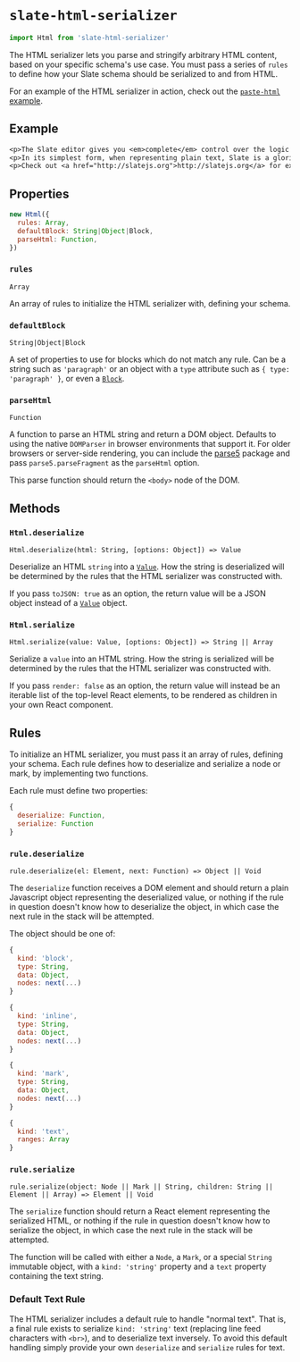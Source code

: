 
# `slate-html-serializer`

```js
import Html from 'slate-html-serializer'
```

The HTML serializer lets you parse and stringify arbitrary HTML content, based on your specific schema's use case. You must pass a series of `rules` to define how your Slate schema should be serialized to and from HTML.

For an example of the HTML serializer in action, check out the [`paste-html` example](../../../examples/paste-html).


## Example

```txt
<p>The Slate editor gives you <em>complete</em> control over the logic you can add.</p>
<p>In its simplest form, when representing plain text, Slate is a glorified <code>&laquo;textarea&raquo;</code>. But you can augment it to be much more than that.</p>
<p>Check out <a href="http://slatejs.org">http://slatejs.org</a> for examples!</p>
```


## Properties

```js
new Html({
  rules: Array,
  defaultBlock: String|Object|Block,
  parseHtml: Function,
})
```

### `rules`
`Array`

An array of rules to initialize the HTML serializer with, defining your schema.

### `defaultBlock`
`String|Object|Block`

A set of properties to use for blocks which do not match any rule. Can be a string such as `'paragraph'` or an object with a `type` attribute such as `{ type: 'paragraph' }`, or even a [`Block`](../slate/block.md).

### `parseHtml`
`Function`

A function to parse an HTML string and return a DOM object. Defaults to using the native `DOMParser` in browser environments that support it. For older browsers or server-side rendering, you can include the [parse5](https://www.npmjs.com/package/parse5) package and pass `parse5.parseFragment` as the `parseHtml` option.

This parse function should return the `<body>` node of the DOM.

## Methods

### `Html.deserialize`
`Html.deserialize(html: String, [options: Object]) => Value`

Deserialize an HTML `string` into a [`Value`](../slate/value.md). How the string is deserialized will be determined by the rules that the HTML serializer was constructed with.

If you pass `toJSON: true` as an option, the return value will be a JSON object instead of a [`Value`](../slate/value.md) object.

### `Html.serialize`
`Html.serialize(value: Value, [options: Object]) => String || Array`

Serialize a `value` into an HTML string. How the string is serialized will be determined by the rules that the HTML serializer was constructed with.

If you pass `render: false` as an option, the return value will instead be an iterable list of the top-level React elements, to be rendered as children in your own React component.


## Rules

To initialize an HTML serializer, you must pass it an array of rules, defining your schema. Each rule defines how to deserialize and serialize a node or mark, by implementing two functions.

Each rule must define two properties:

```js
{
  deserialize: Function,
  serialize: Function
}
```


### `rule.deserialize`
`rule.deserialize(el: Element, next: Function) => Object || Void`

The `deserialize` function receives a DOM element and should return a plain Javascript object representing the deserialized value, or nothing if the rule in question doesn't know how to deserialize the object, in which case the next rule in the stack will be attempted.

The object should be one of:

```js
{
  kind: 'block',
  type: String,
  data: Object,
  nodes: next(...)
}

{
  kind: 'inline',
  type: String,
  data: Object,
  nodes: next(...)
}

{
  kind: 'mark',
  type: String,
  data: Object,
  nodes: next(...)
}

{
  kind: 'text',
  ranges: Array
}
```


### `rule.serialize`
`rule.serialize(object: Node || Mark || String, children: String || Element || Array) => Element || Void`

The `serialize` function should return a React element representing the serialized HTML, or nothing if the rule in question doesn't know how to serialize the object, in which case the next rule in the stack will be attempted.

The function will be called with either a `Node`, a `Mark`, or a special `String` immutable object, with a `kind: 'string'` property and a `text` property containing the text string.

### Default Text Rule

The HTML serializer includes a default rule to handle "normal text". That is, a final rule exists to serialize `kind: 'string'` text (replacing line feed characters with `<br>`), and to deserialize text inversely. To avoid this default handling simply provide your own `deserialize` and `serialize` rules for text.
